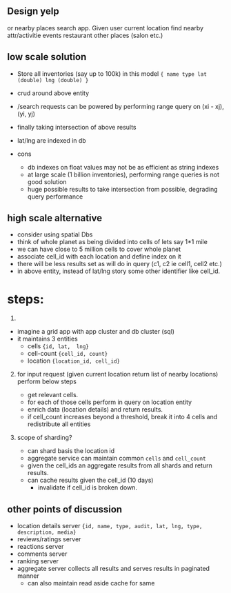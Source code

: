## Design yelp
   or nearby places search app. Given user current location find nearby
   attr/activitie events restaurant other places (salon etc.)

## low scale solution
  - Store all inventories (say up to 100k) in this model
    `{
    name
    type
    lat (double)
    lng (double)
    }`
  - crud around above entity
  - /search requests can be powered by performing range query on (xi - xj), (yi, yj)
  - finally taking intersection of above results
  - lat/lng are indexed in db

  - cons
    - db indexes on float values may not be as efficient as string indexes
    - at large scale (1 billion inventories), performing range queries is not good solution
    - huge possible results to take intersection from possible, degrading query performance

## high scale alternative

  - consider using spatial Dbs
  - think of whole planet as being divided into cells of lets say 1*1 mile
  - we can have close to 5 million cells to cover whole planet
  - associate cell_id with each location and define index on it
  - there will be less results set as will do in query (c1, c2 ie cell1, cell2 etc.)
  - in above entity, instead of lat/lng story some other identifier like cell_id.

# steps:
1.
  - imagine a grid app with app cluster and db cluster (sql)
  - it maintains 3 entities
    - cells
      `{id, lat,  lng}`
    - cell-count
      `{cell_id, count}`
    - location
      `{location_id, cell_id}`

2. for input request (given current location return list of nearby locations)
   perform below steps
   - get relevant cells.
   - for each of those cells perform in query on location entity
   - enrich data (location details) and return results.
   - if cell_count increases  beyond a threshold,
     break it into 4 cells and redistribute all entities

3. scope of sharding?
   - can shard basis the location id
   - aggregate service can maintain common `cells` and `cell_count`
   - given the cell_ids an aggregate results from all shards and return results.
   - can cache results given the cell_id (10 days)
     - invalidate if cell_id is broken down.


## other points of discussion
   - location details server
     `{id, name, type, audit, lat, lng, type, description, media}`
   - reviews/ratings server
   - reactions server
   - comments server
   - ranking server
   - aggregate server collects all results and serves results in paginated manner
     - can also maintain read aside cache for same